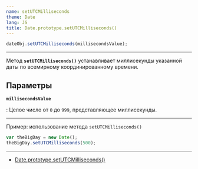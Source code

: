 ```yaml
---
name: setUTCMilliseconds
theme: Date
lang: JS
title: Date.prototype.setUTCMilliseconds()
---
```


```js
dateObj.setUTCMilliseconds(millisecondsValue);
```

---

Метод **`setUTCMilliseconds()`** устанавливает миллисекунды указанной даты по всемирному координированному времени.

## Параметры

**`millisecondsValue`**

: Целое число от `0` до `999`, представляющее миллисекунды.

---

Пример: использование метода `setUTCMilliseconds()`

```js
var theBigDay = new Date();
theBigDay.setUTCMilliseconds(500);
```

---

- [Date.prototype.setUTCMilliseconds()](https://developer.mozilla.org/ru/docs/Web/JavaScript/Reference/Global_Objects/Date/setUTCMilliseconds)
